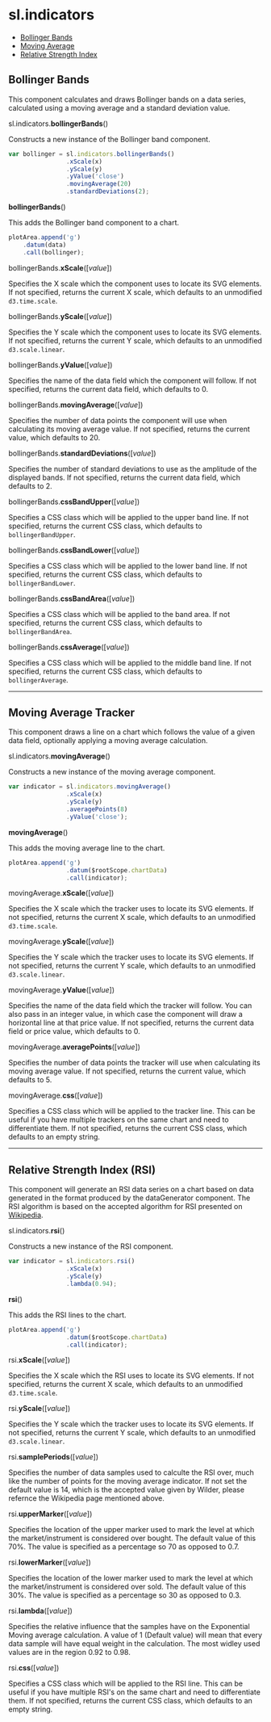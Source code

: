 # sl.**indicators**

+ [Bollinger Bands](#bollingerbands)
+ [Moving Average](#movingaveragetracker)
+ [Relative Strength Index](#relativestrengthindexrsi)

## Bollinger Bands

This component calculates and draws Bollinger bands on a data series, calculated using a moving average and a standard deviation value.

sl.indicators.**bollingerBands**()

Constructs a new instance of the Bollinger band component.

```javascript
var bollinger = sl.indicators.bollingerBands()
		        .xScale(x)
		        .yScale(y)
		        .yValue('close')
		        .movingAverage(20)
		        .standardDeviations(2);
```

**bollingerBands**()

This adds the Bollinger band component to a chart.

```javascript
plotArea.append('g')
    .datum(data)
    .call(bollinger);
```

bollingerBands.**xScale**([*value*])

Specifies the X scale which the component uses to locate its SVG elements.
If not specified, returns the current X scale, which defaults to an unmodified `d3.time.scale`.

bollingerBands.**yScale**([*value*])

Specifies the Y scale which the component uses to locate its SVG elements.
If not specified, returns the current Y scale, which defaults to an unmodified `d3.scale.linear`.

bollingerBands.**yValue**([*value*])

Specifies the name of the data field which the component will follow.
If not specified, returns the current data field, which defaults to 0.

bollingerBands.**movingAverage**([*value*])

Specifies the number of data points the component will use when calculating its moving average value.
If not specified, returns the current value, which defaults to 20.

bollingerBands.**standardDeviations**([*value*])

Specifies the number of standard deviations to use as the amplitude of the displayed bands.
If not specified, returns the current data field, which defaults to 2.

bollingerBands.**cssBandUpper**([*value*])

Specifies a CSS class which will be applied to the upper band line.
If not specified, returns the current CSS class, which defaults to `bollingerBandUpper`.

bollingerBands.**cssBandLower**([*value*])

Specifies a CSS class which will be applied to the lower band line.
If not specified, returns the current CSS class, which defaults to `bollingerBandLower`.

bollingerBands.**cssBandArea**([*value*])

Specifies a CSS class which will be applied to the band area.
If not specified, returns the current CSS class, which defaults to `bollingerBandArea`.

bollingerBands.**cssAverage**([*value*])

Specifies a CSS class which will be applied to the middle band line.
If not specified, returns the current CSS class, which defaults to `bollingerAverage`.

------

## Moving Average Tracker

This component draws a line on a chart which follows the value of a given data field, optionally applying a moving average calculation.

sl.indicators.**movingAverage**()

Constructs a new instance of the moving average component.

```javascript
var indicator = sl.indicators.movingAverage()
				.xScale(x)
				.yScale(y)
				.averagePoints(8)
				.yValue('close');
```

**movingAverage**()

This adds the moving average line to the chart.

```javascript
plotArea.append('g')
				.datum($rootScope.chartData)
				.call(indicator);
```

movingAverage.**xScale**([*value*])

Specifies the X scale which the tracker uses to locate its SVG elements.
If not specified, returns the current X scale, which defaults to an unmodified `d3.time.scale`.

movingAverage.**yScale**([*value*])

Specifies the Y scale which the tracker uses to locate its SVG elements.
If not specified, returns the current Y scale, which defaults to an unmodified `d3.scale.linear`.

movingAverage.**yValue**([*value*])

Specifies the name of the data field which the tracker will follow.
You can also pass in an integer value, in which case the component will draw a horizontal line at that price value.
If not specified, returns the current data field or price value, which defaults to 0.

movingAverage.**averagePoints**([*value*])

Specifies the number of data points the tracker will use when calculating its moving average value.
If not specified, returns the current value, which defaults to 5.

movingAverage.**css**([*value*])

Specifies a CSS class which will be applied to the tracker line.
This can be useful if you have multiple trackers on the same chart and need to differentiate them.
If not specified, returns the current CSS class, which defaults to an empty string.

----

## Relative Strength Index (RSI)

This component will generate an RSI data series on a chart based on data generated in the format produced by the dataGenerator component. The RSI algorithm is based on the accepted algorithm for RSI presented on [Wikipedia](http://en.wikipedia.org/wiki/Relative_strength_index).

sl.indicators.**rsi**()

Constructs a new instance of the RSI component.

```javascript
var indicator = sl.indicators.rsi()
				.xScale(x)
				.yScale(y)
				.lambda(0.94);
```

**rsi**()

This adds the RSI lines to the chart.

```javascript
plotArea.append('g')
				.datum($rootScope.chartData)
				.call(indicator);
```

rsi.**xScale**([*value*])

Specifies the X scale which the RSI uses to locate its SVG elements.
If not specified, returns the current X scale, which defaults to an unmodified `d3.time.scale`.

rsi.**yScale**([*value*])

Specifies the Y scale which the tracker uses to locate its SVG elements.
If not specified, returns the current Y scale, which defaults to an unmodified `d3.scale.linear`.

rsi.**samplePeriods**([*value*])

Specifies the number of data samples used to calculte the RSI over, much like the number of points for the moving average indicator.
If not set the default value is 14, which is the accepted value given by Wilder, please refernce the Wikipedia page mentioned above.

rsi.**upperMarker**([*value*])

Specifies the location of the upper marker used to mark the level at which the market/instrument is considered over bought. 
The default value of this 70%. The value is specified as a percentage so 70 as opposed to 0.7.

rsi.**lowerMarker**([*value*])

Specifies the location of the lower marker used to mark the level at which the market/instrument is considered over sold. 
The default value of this 30%. The value is specified as a percentage so 30 as opposed to 0.3.

rsi.**lambda**([*value*])

Specifies the relative influence that the samples have on the Exponential Moving average calculation. A value of 1 (Default value) will mean that every data sample will have equal weight in the calculation. 
The most widley used values are in the region 0.92 to 0.98.

rsi.**css**([*value*])

Specifies a CSS class which will be applied to the RSI line.
This can be useful if you have multiple RSI's on the same chart and need to differentiate them.
If not specified, returns the current CSS class, which defaults to an empty string.
